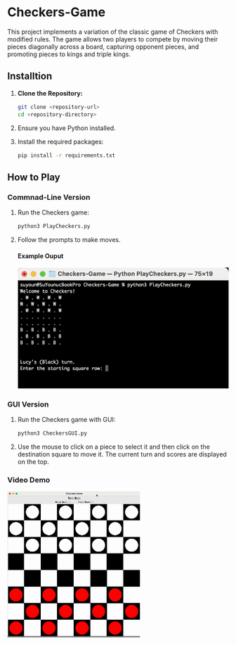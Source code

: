 # Checkers-Game
This project implements a variation of the classic game of Checkers with modified rules. The game allows two players to compete by moving their pieces diagonally across a board, capturing opponent pieces, and promoting pieces to kings and triple kings.

## Installtion
1. **Clone the Repository:**
   ```sh
   git clone <repository-url>
   cd <repository-directory>
   ```

2. Ensure you have Python installed.
3. Install the required packages:
    ```sh
    pip install -r requirements.txt
    ```

## How to Play
### Commnad-Line Version
1. Run the Checkers game:
    ```sh
    python3 PlayCheckers.py
    ```

2. Follow the prompts to make moves.

    #### Example Ouput
    ![Commnad-line ouput](./assets/output_1.png)

### GUI Version
1. Run the Checkers game with GUI:
    ```sh
    python3 CheckersGUI.py
    ```

2. Use the mouse to click on a piece to select it and then click on the destination square to move it. The current turn and scores are displayed on the top.


### Video Demo
![Checkers GUI Demo](./assets/gui_demo.gif)

